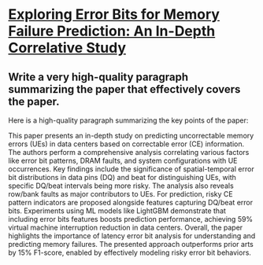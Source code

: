 # [Exploring Error Bits for Memory Failure Prediction: An In-Depth   Correlative Study](https://arxiv.org/abs/2312.02855)

## Write a very high-quality paragraph summarizing the paper that effectively covers the paper.

 Here is a high-quality paragraph summarizing the key points of the paper:

This paper presents an in-depth study on predicting uncorrectable memory errors (UEs) in data centers based on correctable error (CE) information. The authors perform a comprehensive analysis correlating various factors like error bit patterns, DRAM faults, and system configurations with UE occurrences. Key findings include the significance of spatial-temporal error bit distributions in data pins (DQ) and beat for distinguishing UEs, with specific DQ/beat intervals being more risky. The analysis also reveals row/bank faults as major contributors to UEs. For prediction, risky CE pattern indicators are proposed alongside features capturing DQ/beat error bits. Experiments using ML models like LightGBM demonstrate that including error bits features boosts prediction performance, achieving 59% virtual machine interruption reduction in data centers. Overall, the paper highlights the importance of latency error bit analysis for understanding and predicting memory failures. The presented approach outperforms prior arts by 15% F1-score, enabled by effectively modeling risky error bit behaviors.
